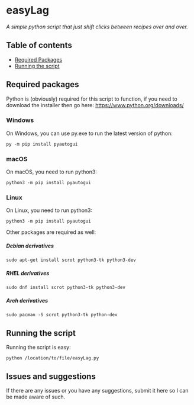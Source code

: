 # easyLag
_A simple python script that just shift clicks between recipes over and over._

## Table of contents
* [Required Packages](#required-packages)
* [Running the script](#running-the-script)

## Required packages
Python is (obviously) required for this script to function, if you need to download the installer then go here: https://www.python.org/downloads/

### Windows
On Windows, you can use py.exe to run the latest version of python:
```
py -m pip install pyautogui
```

### macOS
On macOS, you need to run python3:
```
python3 -m pip install pyautogui
```

### Linux
On Linux, you need to run python3:
```
python3 -m pip install pyautogui
```
Other packages are required as well:
##### Debian derivatives 
```
sudo apt-get install scrot python3-tk python3-dev
```
##### RHEL derivatives
```
sudo dnf install scrot python3-tk python3-dev
```
##### Arch derivatives
```
sudo pacman -S scrot python3-tk python-dev
```

## Running the script
Running the script is easy:
```
python /location/to/file/easyLag.py
```

## Issues and suggestions
If there are any issues or you have any suggestions, submit it here so I can be made aware of such.
